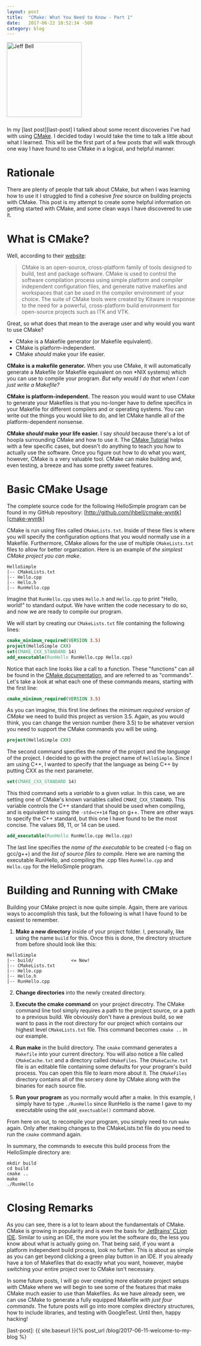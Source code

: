 ```yaml
---
layout: post
title:  "CMake: What You Need to Know - Part 1"
date:   2017-06-22 10:52:34 -500
category: blog
---
```

<img src="{{ site.url }}/assets/jeff-web.jpg" 
     alt="Jeff Bell" 
     style="width: 200px; height: 200px; padding-bottom: 25px" />  
In my [last post][last-post] I talked about some recent discoveries I've had
with using [CMake][cmake]. I decided today I would take the time to talk a
little about what I learned. This will be the first part of a few posts that
will walk through one way I have found to use CMake in a logical, and helpful
manner.

# Rationale

There are plenty of people that talk about CMake, but when I was learning how
to use it I struggled to find a cohesive *free* source on building projects 
with CMake. This post is my attempt to create some helpful information on 
getting started with CMake, and some clean ways I have discovered to use it.

# What is CMake?

Well, according to their [website][cmake]:

> CMake is an open-source, cross-platform family of tools designed to build, 
> test and package software. CMake is used to control the software compilation 
> process using simple platform and compiler independent configuration files, 
> and generate native makefiles and workspaces that can be used in the compiler
> environment of your choice. The suite of CMake tools were created by Kitware
> in response to the need for a powerful, cross-platform build environment for
> open-source projects such as ITK and VTK.

Great, so what does that mean to the average user and why would you want to
use CMake?

* CMake is a Makefile generator (or Makefile equivalent).
* CMake is platform-independent.
* CMake _should_ make your life easier.

**CMake is a makefile generator.** When you use CMake, it will automatically
generate a Makefile (or Makefile equivalent on non \*NIX systems) which you
can use to compile your program. *But why would I do that when I can just write
a Makefile?*

**CMake is platform-independent.** The reason you would want to use CMake to 
generate your Makefiles is that you no-longer have to define specifics in your 
Makefile for different compilers and or operating systems. You can write out
the things you would like to do, and let CMake handle all of the 
platform-dependent nonsense.

**CMake *should* make your life easier.** I say *should* because there's a lot
of hoopla surrounding CMake and how to use it. The 
[CMake Tutorial][cmake-tutorial] helps with a few specific cases, but doesn't
do anything to teach you how to actually use the software. Once you figure out
how to do what you want, however, CMake is a very valuable tool. CMake can
make building and, even testing, a breeze and has some pretty sweet features.

# Basic CMake Usage

The complete source code for the following HelloSimple program can be found in 
my GitHub repository: [http://github.com/jhbell/cmake-wyntk][cmake-wyntk]

CMake is run using files called `CMakeLists.txt`. Inside of these files is
where you will specify the configuration options that you would normally use
in a Makefile. Furthermore, CMake allows for the use of multiple 
`CMakeLists.txt` files to allow for better organization. Here is an example of 
_the simplest CMake project you can make_.

```
HelloSimple
|-- CMakeLists.txt
|-- Hello.cpp
|-- Hello.h
|-- RunHello.cpp
```

Imagine that `RunHello.cpp` uses `Hello.h` and `Hello.cpp` to print "Hello,
world!" to standard output. We have written the code necessary to do so, and
now we are ready to compile our program.

We will start by creating our `CMakeLists.txt` file containing the following
lines:

```cmake
cmake_minimum_required(VERSION 3.5)
project(HelloSimple CXX)
set(CMAKE_CXX_STANDARD 14)
add_executable(RunHello RunHello.cpp Hello.cpp)
```

Notice that each line looks like a call to a function. These "functions" can
all be found in the [CMake documentation][cmake-commands], and are referred to
as "commands".  Let's take a look at what each one of these commands means, 
starting with the first line:

```cmake
cmake_minimum_required(VERSION 3.5)
```

As you can imagine, this first line defines the *minimum required version of 
CMake* we need to build this project as version 3.5. Again, as you would think, 
you can change the version number (here 3.5) to be whatever version you need 
to support the CMake commands you will be using.

```cmake
project(HelloSimple CXX)
```

The second command specifies the *name* of the project and the *language* of 
the project. I decided to go with the project name of `HelloSimple`. Since I am
using C++, I wanted to specify that the language as being C++ by putting
CXX as the next parameter.

```cmake
set(CMAKE_CXX_STANDARD 14)
```

This third command sets a *variable* to a given *value*. In this case, we are
setting one of CMake's known variables called `CMAKE_CXX_STANDARD`. This
variable controls the C++ standard that should be used when compiling, and is
equivalent to using the `-std=c++14` flag on g++. There are other ways to
specify the C++ standard, but this one I have found to be the most concise.
The values 98, 11, or 14 can be used.

```cmake
add_executable(RunHello RunHello.cpp Hello.cpp)
```

The last line specifies the *name of the executable* to be created (-o flag on
gcc/g++) and the *list of source files to compile*. Here we are naming the
executable RunHello, and compiling the .cpp files `RunHello.cpp` and 
`Hello.cpp` for the HelloSimple program.

# Building and Running with CMake

Building your CMake project is now quite simple. Again, there are various ways
to accomplish this task, but the following is what I have found to be easiest
to remember.

1. **Make a new directory** inside of your project folder. I, personally, like
using the name `build` for this. Once this is done, the directory structure
from before should look like this:

```
HelloSimple
|-- build/              <= New!
|-- CMakeLists.txt
|-- Hello.cpp
|-- Hello.h
|-- RunHello.cpp
```

2. **Change directories** into the newly created directory.

3. **Execute the cmake command** on your project direcotry. The CMake command 
line tool simply requires a path to the project source, or a path to a previous 
build. We obviously don't have a previous build, so we want to pass in the root 
directory for our project which contains our highest level `CMakeLists.txt` 
file. This command becomes `cmake ..` in our example.

4. **Run make** in the build directory. The `cmake` command generates a 
`Makefile` into your current directory. You will also notice a file called 
`CMakeCache.txt` and a directory called `CMakeFiles`. The `CMakeCache.txt` file 
is an editable file containing some defaults for your program's build process.
You can open this file to learn more about it. The `CMakeFiles` directory 
contains all of the sorcery done by CMake along with the binaries for
each source file.

5. **Run your program** as you normally would after a make. In this example, 
I simply have to type `./RunHello` since RunHello is the name I gave to my
executable using the `add_exectuable()` command above.

From here on out, to recompile your program, you simply need to run `make`
again. Only after making changes to the CMakeLists.txt file do you need to
run the `cmake` command again.

In summary, the commands to execute this build process from the HelloSimple
directory are:

```
mkdir build
cd build
cmake ..
make
./RunHello
```

# Closing Remarks

As you can see, there is a lot to learn about the fundamentals of CMake. CMake 
is growing in popularity and is even the basis for 
[JetBrains' CLion IDE][clion].  Similar to using an IDE, the more you let the 
software do, the less you know about what is actually going on. That being 
said, if you want a platform independent build process, look no further. This 
is about as simple as you can get beyond clicking a green play button in an 
IDE. If you already have a ton of Makefiles that do exactly what you want, 
however, maybe switching your entire project over to CMake isn't necessary.

In some future posts, I will go over creating more elaborate
project setups with CMake where we will begin to see some of the features that
make CMake much easier to use than Makefiles. As we have already seen, we can
use CMake to generate a fully equipped Makefile *with just four commands*. The
future posts will go into more complex directory structures, how to include
libraries, and testing with GoogleTest. Until then, happy hacking!


[cmake]:          https://cmake.org
[cmake-tutorial]: https://cmake.org/cmake-tutorial/
[cmake-commands]: https://cmake.org/cmake/help/v3.8/manual/cmake-commands.7.html
[clion]:          https://www.jetbrains.com/clion/

[cmake-wyntk]:  https://github.com/jhbell/cmake-wyntk
[last-post]:    {{ site.baseurl }}{% post_url /blog/2017-06-11-welcome-to-my-blog %}
